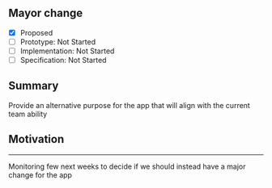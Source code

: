 ## Mayor change

* [x] Proposed
* [ ] Prototype: Not Started
* [ ] Implementation: Not Started
* [ ] Specification: Not Started

## Summary
[summary]: #summary

Provide an alternative purpose for the app that will align with the current team 
ability

## Motivation
[motivation]: #motivation

---

Monitoring few next weeks to decide if we should instead have a major change for the 
app
